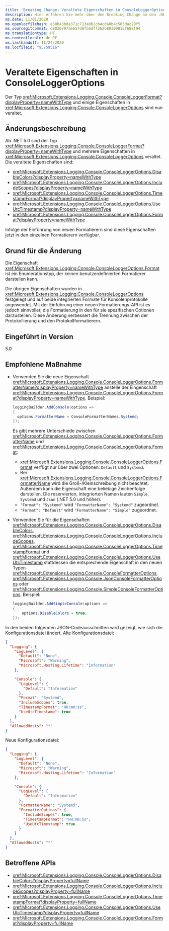 ```yaml
---
title: 'Breaking Change: Veraltete Eigenschaften in ConsoleLoggerOptions'
description: Hier erfahren Sie mehr über den Breaking Change an den .NET-Kernbibliotheken in .NET 5.0, durch den der Typ „ConsoleLoggerFormat“ und einige Eigenschaften von „ConsoleLoggerOptions“ nun als veraltet gelten.
ms.date: 11/01/2020
ms.openlocfilehash: e38ba3bda371c713a8b2cb4cda8b4c585dac29f5
ms.sourcegitcommit: d8020797a6657d0fbbdff362b80300815f682f94
ms.translationtype: HT
ms.contentlocale: de-DE
ms.lasthandoff: 11/24/2020
ms.locfileid: "95759516"
---
```

# <a name="obsolete-properties-on-consoleloggeroptions"></a>Veraltete Eigenschaften in ConsoleLoggerOptions

Der Typ <xref:Microsoft.Extensions.Logging.Console.ConsoleLoggerFormat?displayProperty=nameWithType> und einige Eigenschaften in <xref:Microsoft.Extensions.Logging.Console.ConsoleLoggerOptions> sind nun veraltet.

## <a name="change-description"></a>Änderungsbeschreibung

Ab .NET 5.0 sind der Typ <xref:Microsoft.Extensions.Logging.Console.ConsoleLoggerFormat?displayProperty=nameWithType> und mehrere Eigenschaften in <xref:Microsoft.Extensions.Logging.Console.ConsoleLoggerOptions> veraltet. Die veraltete Eigenschaften sind:

- <xref:Microsoft.Extensions.Logging.Console.ConsoleLoggerOptions.DisableColors?displayProperty=nameWithType>
- <xref:Microsoft.Extensions.Logging.Console.ConsoleLoggerOptions.IncludeScopes?displayProperty=nameWithType>
- <xref:Microsoft.Extensions.Logging.Console.ConsoleLoggerOptions.TimestampFormat?displayProperty=nameWithType>
- <xref:Microsoft.Extensions.Logging.Console.ConsoleLoggerOptions.UseUtcTimestamp?displayProperty=nameWithType>
- <xref:Microsoft.Extensions.Logging.Console.ConsoleLoggerOptions.Format?displayProperty=nameWithType>

Infolge der Einführung von neuen Formatierern sind diese Eigenschaften jetzt in den einzelnen Formatierern verfügbar.

## <a name="reason-for-change"></a>Grund für die Änderung

Die Eigenschaft <xref:Microsoft.Extensions.Logging.Console.ConsoleLoggerOptions.Format> ist ein Enumerationstyp, der keinen benutzerdefinierten Formatierer darstellen kann.

Die übrigen Eigenschaften wurden in <xref:Microsoft.Extensions.Logging.Console.ConsoleLoggerOptions> festgelegt und auf beide integrierten Formate für Konsolenprotokolle angewendet. Mit der Einführung einer neuen Formatierungs-API ist es jedoch sinnvoller, die Formatierung in den für sie spezifischen Optionen darzustellen. Diese Änderung verbessert die Trennung zwischen der Protokollierung und den Protokollformatierern.

## <a name="version-introduced"></a>Eingeführt in Version

5.0

## <a name="recommended-action"></a>Empfohlene Maßnahme

- Verwenden Sie die neue Eigenschaft <xref:Microsoft.Extensions.Logging.Console.ConsoleLoggerOptions.FormatterName?displayProperty=nameWithType> anstelle der Eingenschaft <xref:Microsoft.Extensions.Logging.Console.ConsoleLoggerOptions.Format?displayProperty=nameWithType>. Beispiel:

  ```csharp
  loggingBuilder.AddConsole(options =>
  {
    options.FormatterName = ConsoleFormatterNames.Systemd;
  });
  ```

  Es gibt mehrere Unterschiede zwischen <xref:Microsoft.Extensions.Logging.Console.ConsoleLoggerOptions.FormatterName> und <xref:Microsoft.Extensions.Logging.Console.ConsoleLoggerOptions.Format>:

  - <xref:Microsoft.Extensions.Logging.Console.ConsoleLoggerOptions.Format> verfügt nur über zwei Optionen: `Default` und `Systemd`.
  - Bei <xref:Microsoft.Extensions.Logging.Console.ConsoleLoggerOptions.FormatterName> wird die Groß-/Kleinschreibung nicht beachtet. Außerdem kann die Eigenschaft eine beliebige Zeichenfolge darstellen. Die reservierten, integrierten Namen lauten `Simple`, `Systemd` und `Json` (.NET 5.0 und höher).
  - `"Format": "Systemd"` wird `"FormatterName": "Systemd"` zugeordnet.
  - `"Format": "Default"` wird `"FormatterName": "Simple"` zugeordnet.

- Verwenden Sie für die Eigenschaften <xref:Microsoft.Extensions.Logging.Console.ConsoleLoggerOptions.DisableColors>, <xref:Microsoft.Extensions.Logging.Console.ConsoleLoggerOptions.IncludeScopes>, <xref:Microsoft.Extensions.Logging.Console.ConsoleLoggerOptions.TimestampFormat> und <xref:Microsoft.Extensions.Logging.Console.ConsoleLoggerOptions.UseUtcTimestamp> stattdessen die entsprechende Eigenschaft in den neuen Typen <xref:Microsoft.Extensions.Logging.Console.ConsoleFormatterOptions>, <xref:Microsoft.Extensions.Logging.Console.JsonConsoleFormatterOptions> oder <xref:Microsoft.Extensions.Logging.Console.SimpleConsoleFormatterOptions>. Beispiel:

  ```csharp
  loggingBuilder.AddSimpleConsole(options =>
  {
      options.DisableColors = true;
  });
  ```

In den beiden folgenden JSON-Codeausschnitten wird gezeigt, wie sich die Konfigurationsdatei ändert. Alte Konfigurationsdatei:

```json
{
  "Logging": {
    "LogLevel": {
      "Default": "None",
      "Microsoft": "Warning",
      "Microsoft.Hosting.Lifetime": "Information"
    },

    "Console": {
      "LogLevel": {
        "Default": "Information"
      },
      "Format": "Systemd",
      "IncludeScopes": true,
      "TimestampFormat": "HH:mm:ss",
      "UseUtcTimestamp": true
    }
  },
  "AllowedHosts": "*"
}
```

Neue Konfigurationsdatei:

```json
{
  "Logging": {
    "LogLevel": {
      "Default": "None",
      "Microsoft": "Warning",
      "Microsoft.Hosting.Lifetime": "Information"
    },

    "Console": {
      "LogLevel": {
        "Default": "Information"
      },
      "FormatterName": "Systemd",
      "FormatterOptions": {
        "IncludeScopes": true,
        "TimestampFormat": "HH:mm:ss",
        "UseUtcTimestamp": true
      }
    }
  },
  "AllowedHosts": "*"
}
```

## <a name="affected-apis"></a>Betroffene APIs

- <xref:Microsoft.Extensions.Logging.Console.ConsoleLoggerOptions.DisableColors?displayProperty=fullName>
- <xref:Microsoft.Extensions.Logging.Console.ConsoleLoggerOptions.IncludeScopes?displayProperty=fullName>
- <xref:Microsoft.Extensions.Logging.Console.ConsoleLoggerOptions.TimestampFormat?displayProperty=fullName>
- <xref:Microsoft.Extensions.Logging.Console.ConsoleLoggerOptions.UseUtcTimestamp?displayProperty=fullName>
- <xref:Microsoft.Extensions.Logging.Console.ConsoleLoggerOptions.Format?displayProperty=fullName>

<!--

#### Category

- Core .NET libraries
- ASP.NET

### Affected APIs

- `P:Microsoft.Extensions.Logging.Console.ConsoleLoggerOptions.DisableColors`
- `P:Microsoft.Extensions.Logging.Console.ConsoleLoggerOptions.IncludeScopes`
- `P:Microsoft.Extensions.Logging.Console.ConsoleLoggerOptions.TimestampFormat`
- `P:Microsoft.Extensions.Logging.Console.ConsoleLoggerOptions.UseUtcTimestamp`
- `P:Microsoft.Extensions.Logging.Console.ConsoleLoggerOptions.Format`

-->
